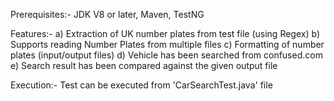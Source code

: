 Prerequisites:- 
    JDK V8 or later, Maven, TestNG

Features:-
    a) Extraction of UK number plates from test file (using Regex)
    b) Supports reading Number Plates from multiple files
    c) Formatting of number plates (input/output files)
    d) Vehicle has been searched from confused.com
    e) Search result has been compared against the given output file    

Execution:-
    Test can be executed from 'CarSearchTest.java' file 